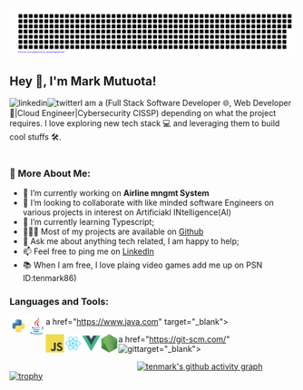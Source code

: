 
![gitartwork](gitartwork.svg)

## Hey 👋, I'm Mark Mutuota!
<a href='https://www.linkedin.com/in/mark-mutuota-b70a4a94/'><img align='left' alt="linkedin" src="https://raw.githubusercontent.com/rahul-jha98/Test/main/assets/linkedin.svg?token=AG7JKS62YRW6ABOPCED4RSDAALUJO" height='18px'/></a>
<a href='https://twitter.com/Mark_mutuota/'><img align='left' alt="twitter" src="https://raw.githubusercontent.com/rahul-jha98/Test/main/assets/twitter.svg?token=AG7JKS4YDN2X3TGCUOOBGHDAALUJS" height='18px'/></a>


I am a  (Full Stack Software Developer 🌐, Web Developer 📱|Cloud Engineer|Cybersecurity CISSP) depending on what the project requires. I love exploring new tech stack 💻 and leveraging them to build cool stuffs 🛠️. 
<br/>
<br/>

### 🧐 More About Me:

- 🔭 I’m currently working on **Airline mngmt System**
- 🤝 I’m looking to collaborate with like minded software Engineers on various projects in interest on Artificiakl INtelligence(AI)
- 🌱 I’m currently learning Typescript; 
- 👨🏻‍💻 Most of my projects are available on [Github](https://github.com/tenmark86)
- 💬 Ask me about anything tech related, I am happy to help;
- 📫 Feel free to ping me on [LinkedIn](https://www.linkedin.com/in/mark-mutuota-b70a4a94/)
- 📚 When I am free, I love plaing video games add me up on PSN ID:tenmark86)

### Languages and Tools:
<a href="https://www.python.org" target="_blank"><img align="left" alt="Python" height ="32px" style="margin-bottom: 4px;" src="https://raw.githubusercontent.com/github/explore/80688e429a7d4ef2fca1e82350fe8e3517d3494d/topics/python/python.png"></a>

a href="https://www.java.com" target="_blank"><img align="left" alt="Kotlin" height ="32px" style="margin-bottom: 4px;" src="https://raw.githubusercontent.com/devicons/devicon/master/icons/java/java-original.svg"></a>

<a href="https://developer.mozilla.org/en-US/docs/Web/JavaScript" target="_blank"> <img align="left" alt="JavaScript" height ="32px" style="margin-bottom: 4px;"  src="https://raw.githubusercontent.com/github/explore/80688e429a7d4ef2fca1e82350fe8e3517d3494d/topics/javascript/javascript.png"> </a>

<a href="https://reactjs.org/" target="_blank"> <img align="left" alt="React" height ="32px" style="margin-bottom: 4px;" src="https://raw.githubusercontent.com/github/explore/80688e429a7d4ef2fca1e82350fe8e3517d3494d/topics/react/react.png"></a>

<a href="https://vuejs.org/" target="_blank"><img align="left" alt="Vue" height ="32px" style="margin-bottom: 4px;" src="https://raw.githubusercontent.com/github/explore/80688e429a7d4ef2fca1e82350fe8e3517d3494d/topics/vue/vue.png"></a>

<a href="https://nodejs.org" target="_blank"><img align="left" alt="Node.js" height ="32px" style="margin-bottom: 4px;" src="https://raw.githubusercontent.com/github/explore/80688e429a7d4ef2fca1e82350fe8e3517d3494d/topics/nodejs/nodejs.png"></a>

a href="https://git-scm.com/" target="_blank"> <img src="https://www.vectorlogo.zone/logos/git-scm/git-scm-icon.svg" align="left" style="margin-bottom: 4px;" alt="git" height='32px'/> </a>

[![tenmark's github activity graph](https://activity-graph.herokuapp.com/graph?username=tenmark86&theme=react-dark)](https://github.com/tenmark86/github-readme-activity-graph)
[![trophy](https://github-profile-trophy.vercel.app/?username=ryo-ma&theme=onedark)](https://github.com/ryo-ma/github-profile-trophy)


 

 
